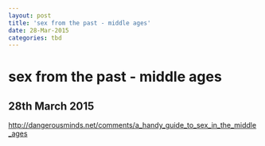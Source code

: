 ```yaml
---
layout: post
title: 'sex from the past - middle ages'
date: 28-Mar-2015
categories: tbd
---
```


# sex from the past - middle ages

## 28th March 2015

http://dangerousminds.net/comments/a_handy_guide_to_sex_in_the_middle_ages
